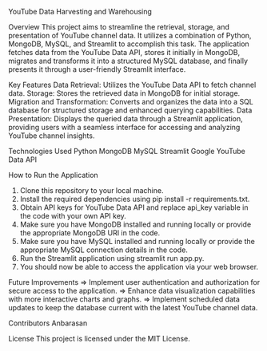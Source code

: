 YouTube Data Harvesting and Warehousing

Overview
This project aims to streamline the retrieval, storage, and presentation of YouTube channel data. It utilizes a combination of Python, MongoDB, MySQL, and Streamlit to accomplish this task. The application fetches data from the YouTube Data API, stores it initially in MongoDB, migrates and transforms it into a structured MySQL database, and finally presents it through a user-friendly Streamlit interface.

Key Features
Data Retrieval: Utilizes the YouTube Data API to fetch channel data.
Storage: Stores the retrieved data in MongoDB for initial storage.
Migration and Transformation: Converts and organizes the data into a SQL database for structured storage and enhanced querying capabilities.
Data Presentation: Displays the queried data through a Streamlit application, providing users with a seamless interface for accessing and analyzing YouTube channel insights.

Technologies Used
Python
MongoDB
MySQL
Streamlit
Google YouTube Data API

How to Run the Application
1. Clone this repository to your local machine.
2. Install the required dependencies using pip install -r requirements.txt.
3. Obtain API keys for YouTube Data API and replace api_key variable in the code with your own API key.
4. Make sure you have MongoDB installed and running locally or provide the appropriate MongoDB URI in the code.
5. Make sure you have MySQL installed and running locally or provide the appropriate MySQL connection details in the code.
6. Run the Streamlit application using streamlit run app.py.
7. You should now be able to access the application via your web browser.


Future Improvements
=> Implement user authentication and authorization for secure access to the application.
=> Enhance data visualization capabilities with more interactive charts and graphs.
=> Implement scheduled data updates to keep the database current with the latest YouTube channel data.

Contributors
Anbarasan

License
This project is licensed under the MIT License.
